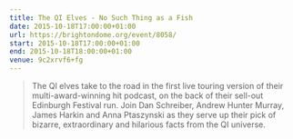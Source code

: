 ```yaml
---
title: The QI Elves - No Such Thing as a Fish
date: 2015-10-18T17:00:00+01:00
url: https://brightondome.org/event/8058/
start: 2015-10-18T17:00:00+01:00
end: 2015-10-18T18:00:00+01:00
venue: 9c2xrvf6+fg
---
```

> The QI elves take to the road in the first live touring version of their multi-award-winning hit podcast, on the back of their sell-out Edinburgh Festival run. Join Dan Schreiber, Andrew Hunter Murray, James Harkin and Anna Ptaszynski as they serve up their pick of bizarre, extraordinary and hilarious facts from the QI universe.
